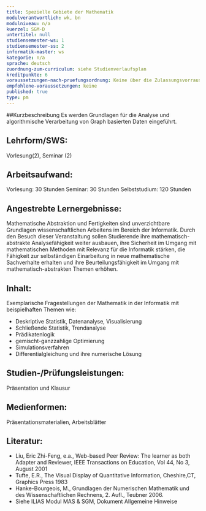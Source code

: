 ```yaml
---
title: Spezielle Gebiete der Mathematik
modulverantwortlich: wk, bn
modulniveau: n/a
kuerzel: SGM-D
untertitel: null
studiensemester-ws: 1
studiensemester-ss: 2
informatik-master: ws
kategorie: n/a
sprache: deutsch
zuordnung-zum-curriculum: siehe Studienverlaufsplan
kreditpunkte: 6
voraussetzungen-nach-pruefungsordnung: Keine über die Zulassungsvorrausetzungen zum Studium hinausgehenden
empfohlene-voraussetzungen: keine
published: true
type: pm
---
```


##Kurzbeschreibung
Es werden Grundlagen für die Analyse und algorithmische Verarbeitung von Graph basierten Daten eingeführt. 

## Lehrform/SWS: 
Vorlesung(2), Seminar (2)

## Arbeitsaufwand: 
Vorlesung: 30 Stunden 
Seminar: 30 Stunden
Selbststudium: 120 Stunden

## Angestrebte Lernergebnisse:
Mathematische Abstraktion und Fertigkeiten sind unverzichtbare Grundlagen wissenschaftlichen Arbeitens im Bereich der Informatik. Durch den Besuch dieser Veranstaltung sollen Studierende ihre mathematisch-abstrakte Analysefähigkeit weiter ausbauen, ihre Sicherheit im Umgang mit mathematischen Methoden mit Relevanz für die Informatik stärken, die Fähigkeit zur selbständigen Einarbeitung in neue mathematische Sachverhalte erhalten und ihre Beurteilungsfähigkeit im Umgang mit mathematisch-abstrakten Themen erhöhen.


## Inhalt:
Exemplarische Fragestellungen der Mathematik in der Informatik mit beispielhaften Themen wie:
- Deskriptive Statistik, Datenanalyse, Visualisierung
- Schließende Statistik, Trendanalyse
- Prädikatenlogik
- gemischt-ganzzahlige Optimierung
- Simulationsverfahren
- Differentialgleichung und ihre numerische Lösung


## Studien-/Prüfungsleistungen:
Präsentation und Klausur

## Medienformen:
Präsentationsmaterialien, Arbeitsblätter

## Literatur:
- Liu, Eric Zhi-Feng, e.a., Web-based Peer Review: The learner as both Adapter and Reviewer, IEEE Transactions on Education, Vol 44, No 3, August 2001
- Tufte, E.R., The Visual Display of Quantitative Information, Cheshire,CT, Graphics Press 1983
- Hanke-Bourgeois, M., Grundlagen der Numerischen Mathematik und des Wissenschaftlichen Rechnens, 2. Aufl., Teubner 2006.
- Siehe ILIAS Modul MAS & SGM, Dokument Allgemeine Hinweise



